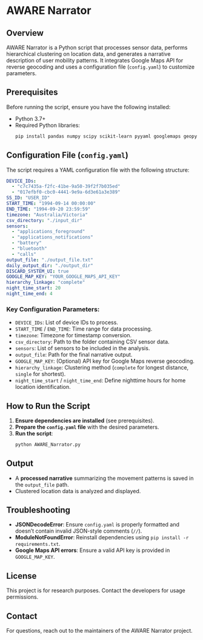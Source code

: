 # AWARE Narrator

## Overview
AWARE Narrator is a Python script that processes sensor data, performs hierarchical clustering on location data, and generates a narrative description of user mobility patterns. It integrates Google Maps API for reverse geocoding and uses a configuration file (`config.yaml`) to customize parameters.

## Prerequisites
Before running the script, ensure you have the following installed:

- Python 3.7+
- Required Python libraries:
  ```sh
  pip install pandas numpy scipy scikit-learn pyyaml googlemaps geopy matplotlib astropy pytz
  ```

## Configuration File (`config.yaml`)
The script requires a YAML configuration file with the following structure:

```yaml
DEVICE_IDs:
  - "c7c7435a-f2fc-41be-9a50-39f2f7b035ed"
  - "017efbf0-cbc0-4441-9e9a-6d3e61a3e389"
SS_ID: "USER_ID"
START_TIME: "1994-09-14 00:00:00" 
END_TIME: "1994-09-20 23:59:59"
timezone: "Australia/Victoria"
csv_directory: "./input_dir"
sensors:
  - "applications_foreground"
  - "applications_notifications"
  - "battery"
  - "bluetooth"
  - "calls"
output_file: "./output_file.txt"
daily_output_dir: "./output_dir"
DISCARD_SYSTEM_UI: true
GOOGLE_MAP_KEY: "YOUR_GOOGLE_MAPS_API_KEY"
hierarchy_linkage: "complete"
night_time_start: 20
night_time_end: 4
```

### Key Configuration Parameters:
- `DEVICE_IDs`: List of device IDs to process.
- `START_TIME` / `END_TIME`: Time range for data processing.
- `timezone`: Timezone for timestamp conversion.
- `csv_directory`: Path to the folder containing CSV sensor data.
- `sensors`: List of sensors to be included in the analysis.
- `output_file`: Path for the final narrative output.
- `GOOGLE_MAP_KEY`: (Optional) API key for Google Maps reverse geocoding.
- `hierarchy_linkage`: Clustering method (`complete` for longest distance, `single` for shortest).
- `night_time_start` / `night_time_end`: Define nighttime hours for home location identification.

## How to Run the Script

1. **Ensure dependencies are installed** (see prerequisites).
2. **Prepare the `config.yaml` file** with the desired parameters.
3. **Run the script**:
   ```sh
   python AWARE_Narrator.py
   ```

## Output
- A **processed narrative** summarizing the movement patterns is saved in the `output_file` path.
- Clustered location data is analyzed and displayed.

## Troubleshooting
- **JSONDecodeError**: Ensure `config.yaml` is properly formatted and doesn’t contain invalid JSON-style comments (`//`).
- **ModuleNotFoundError**: Reinstall dependencies using `pip install -r requirements.txt`.
- **Google Maps API errors**: Ensure a valid API key is provided in `GOOGLE_MAP_KEY`.

## License
This project is for research purposes. Contact the developers for usage permissions.

## Contact
For questions, reach out to the maintainers of the AWARE Narrator project.

